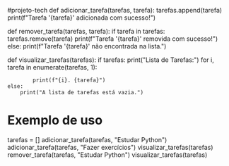  #projeto-tech
def adicionar_tarefa(tarefas, tarefa):
    tarefas.append(tarefa)
    print(f"Tarefa '{tarefa}' adicionada com sucesso!")

def remover_tarefa(tarefas, tarefa):
    if tarefa in tarefas:
        tarefas.remove(tarefa)
        print(f"Tarefa '{tarefa}' removida com sucesso!")
    else:
        print(f"Tarefa '{tarefa}' não encontrada na lista.")

def visualizar_tarefas(tarefas):
    if tarefas:
        print("Lista de Tarefas:")
        for i, tarefa in enumerate(tarefas, 1):
    
            print(f"{i}. {tarefa}")
    else:
        print("A lista de tarefas está vazia.")

# Exemplo de uso
tarefas = []
adicionar_tarefa(tarefas, "Estudar Python")
adicionar_tarefa(tarefas, "Fazer exercícios")
visualizar_tarefas(tarefas)
remover_tarefa(tarefas, "Estudar Python")
visualizar_tarefas(tarefas)
